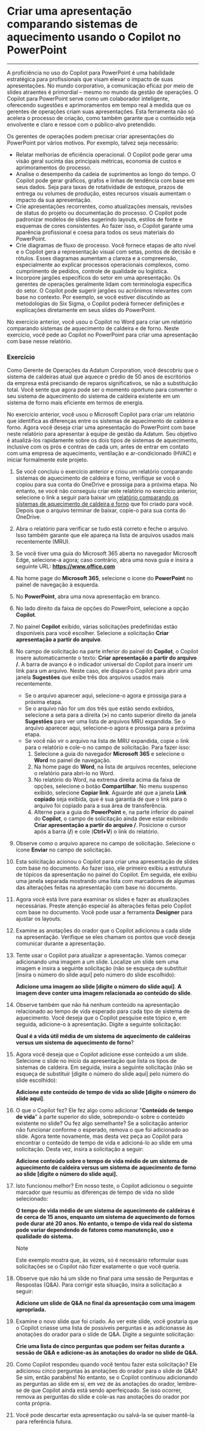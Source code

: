 # Criar uma apresentação comparando sistemas de aquecimento usando o Copilot no PowerPoint
---
A proficiência no uso do Copilot para PowerPoint é uma habilidade estratégica para profissionais que visam elevar o impacto de suas apresentações. No mundo corporativo, a comunicação eficaz por meio de slides atraentes é primordial – mesmo no mundo da gestão de operações. O Copilot para PowerPoint serve como um colaborador inteligente, oferecendo sugestões e aprimoramentos em tempo real à medida que os gerentes de operações criam suas apresentações. Esta ferramenta não só acelera o processo de criação, como também garante que o conteúdo seja envolvente e claro e ressoe com o público-alvo pretendido.

Os gerentes de operações podem precisar criar apresentações do PowerPoint por vários motivos. Por exemplo, talvez seja necessário:

 -  Relatar melhorias de eficiência operacional. O Copilot pode gerar uma visão geral sucinta das principais métricas, economia de custos e aprimoramentos do processo.
 -  Analise o desempenho da cadeia de suprimentos ao longo do tempo. O Copilot pode gerar gráficos, grafos e linhas de tendência com base em seus dados. Seja para taxas de rotatividade de estoque, prazos de entrega ou volumes de produção, estes recursos visuais aumentam o impacto da sua apresentação.
 -  Crie apresentações recorrentes, como atualizações mensais, revisões de status do projeto ou documentação do processo. O Copilot pode padronizar modelos de slides sugerindo layouts, estilos de fonte e esquemas de cores consistentes. Ao fazer isso, o Copilot garante uma aparência profissional e coesa para todos os seus materiais do PowerPoint.
 -  Crie diagramas de fluxo de processo. Você fornece etapas de alto nível e o Copilot gera a representação visual com setas, pontos de decisão e rótulos. Esses diagramas aumentam a clareza e a compreensão, especialmente ao explicar processos operacionais complexos, como cumprimento de pedidos, controle de qualidade ou logística.<br>
 -  Incorpore jargões específicos do setor em uma apresentação. Os gerentes de operações geralmente lidam com terminologia específica do setor. O Copilot pode sugerir jargões ou acrônimos relevantes com base no contexto. Por exemplo, se você estiver discutindo as metodologias do Six Sigma, o Copilot poderá fornecer definições e explicações diretamente em seus slides do PowerPoint.

No exercício anterior, você usou o Copilot no Word para criar um relatório comparando sistemas de aquecimento de caldeira e de forno. Neste exercício, você pede ao Copilot no PowerPoint para criar uma apresentação com base nesse relatório.

### Exercício

Como Gerente de Operações da Adatum Corporation, você descobriu que o sistema de caldeiras atual que aquece o prédio de 50 anos de escritórios da empresa está precisando de reparos significativos, se não a substituição total. Você sente que agora pode ser o momento oportuno para converter o seu sistema de aquecimento do sistema de caldeira existente em um sistema de forno mais eficiente em termos de energia.

No exercício anterior, você usou o Microsoft Copilot para criar um relatório que identifica as diferenças entre os sistemas de aquecimento de caldeira e forno. Agora você deseja criar uma apresentação do PowerPoint com base neste relatório para apresentar à equipe de gestão da Adatum. Seu objetivo é atualizá-los rapidamente sobre os dois tipos de sistemas de aquecimento, inclusive com os prós e contras de cada um, antes de entrar em contato com uma empresa de aquecimento, ventilação e ar-condicionado (HVAC) e iniciar formalmente este projeto.

1.  Se você concluiu o exercício anterior e criou um relatório comparando sistemas de aquecimento de caldeira e forno, verifique se você o copiou para sua conta do OneDrive e prossiga para a próxima etapa. No entanto, se você não conseguiu criar este relatório no exercício anterior, selecione o link a seguir para baixar um [relatório comparando os sistemas de aquecimento de caldeira e forno](https://edxinteractivepage.blob.core.windows.net/ms-4004/Comparing%20boiler%20and%20furnace%20heating%20systems%20report.docx) que foi criado para você. Depois que o arquivo terminar de baixar, copie-o para sua conta do OneDrive.
2.  Abra o relatório para verificar se tudo está correto e feche o arquivo. Isso também garante que ele apareça na lista de arquivos usados mais recentemente (MRU).
3.  Se você tiver uma guia do Microsoft 365 aberta no navegador Microsoft Edge, selecione-a agora; caso contrário, abra uma nova guia e insira a seguinte URL: **https://www.office.com**
4.  Na home page do **Microsoft 365**, selecione o ícone do **PowerPoint** no painel de navegação à esquerda.
5.  No **PowerPoint**, abra uma nova apresentação em branco.
6.  No lado direito da faixa de opções do PowerPoint, selecione a opção **Copilot**.
7.  No painel **Copilot** exibido, várias solicitações predefinidas estão disponíveis para você escolher. Selecione a solicitação **Criar apresentação a partir do arquivo**.
8.  No campo de solicitação na parte inferior do painel do **Copilot**, o Copilot insere automaticamente o texto: **Criar apresentação a partir do arquivo /**. A barra de avanço é o indicador universal do Copilot para inserir um link para um arquivo. Neste caso, ele dispara o Copilot para abrir uma janela **Sugestões** que exibe três dos arquivos usados mais recentemente.
     -  Se o arquivo aparecer aqui, selecione-o agora e prossiga para a próxima etapa.
     -  Se o arquivo não for um dos três que estão sendo exibidos, selecione a seta para a direita (**&gt;**) no canto superior direito da janela **Sugestões** para ver uma lista de arquivos MRU expandida. Se o arquivo aparecer aqui, selecione-o agora e prossiga para a próxima etapa.
     -  Se você não vir o arquivo na lista de MRU expandida, copie o link para o relatório e cole-o no campo de solicitação. Para fazer isso:
        1.  Selecione a guia do navegador **Microsoft 365** e selecione o **Word** no painel de navegação.
        2.  Na home page do **Word**, na lista de arquivos recentes, selecione o relatório para abri-lo no Word.
        3.  No relatório do Word, na extrema direita acima da faixa de opções, selecione o botão **Compartilhar**. No menu suspenso exibido, selecione **Copiar link**. Aguarde até que a janela **Link copiado** seja exibida, que é sua garantia de que o link para o arquivo foi copiado para a sua área de transferência.
        4.  Alterne para a guia do **PowerPoint** e, na parte inferior do painel do **Copilot**, o campo de solicitação ainda deve estar exibindo **Criar apresentação a partir do arquivo /**. Posicione o cursor após a barra (**/**) e cole (**Ctrl+V**) o link do relatório.
9.  Observe como o arquivo aparece no campo de solicitação. Selecione o ícone **Enviar** no campo de solicitação.
10. Esta solicitação acionou o Copilot para criar uma apresentação de slides com base no documento. Ao fazer isso, ele primeiro exibiu a estrutura de tópicos da apresentação no painel do Copilot. Em seguida, ele exibiu uma janela separada mostrando uma lista com marcadores de algumas das alterações feitas na apresentação com base no documento.
11. Agora você está livre para examinar os slides e fazer as atualizações necessárias. Preste atenção especial às alterações feitas pelo Copilot com base no documento. Você pode usar a ferramenta **Designer** para ajustar os layouts.
12. Examine as anotações do orador que o Copilot adicionou a cada slide na apresentação. Verifique se eles chamam os pontos que você deseja comunicar durante a apresentação.
13. Tente usar o Copilot para atualizar a apresentação. Vamos começar adicionando uma imagem a um slide. Localize um slide sem uma imagem e insira a seguinte solicitação (não se esqueça de substituir \[insira o número do slide aqui\] pelo número do slide escolhido):
    
    **Adicione uma imagem ao slide \[digite o número do slide aqui\]**. **A imagem deve conter uma imagem relacionada ao conteúdo do slide**.
14. Observe também que não há nenhum conteúdo na apresentação relacionado ao tempo de vida esperado para cada tipo de sistema de aquecimento. Você deseja que o Copilot pesquise este tópico e, em seguida, adicione-o à apresentação. Digite a seguinte solicitação:
    
    **Qual é a vida útil média de um sistema de aquecimento de caldeiras versus um sistema de aquecimento de forno**?
15. Agora você deseja que o Copilot adicione esse conteúdo a um slide. Selecione o slide no início da apresentação que lista os tipos de sistemas de caldeira. Em seguida, insira a seguinte solicitação (não se esqueça de substituir \[digite o número do slide aqui\] pelo número do slide escolhido):
    
    **Adicione este conteúdo de tempo de vida ao slide \[digite o número do slide aqui\]**.
16. O que o Copilot fez? Ele fez algo como adicionar "**Conteúdo de tempo de vida**" à parte superior do slide, sobrepondo-o sobre o conteúdo existente no slide? Ou fez algo semelhante? Se a solicitação anterior não funcionar conforme o esperado, remova o que foi adicionado ao slide. Agora tente novamente, mas desta vez peça ao Copilot para encontrar o conteúdo de tempo de vida e adicioná-lo ao slide em uma solicitação. Desta vez, insira a solicitação a seguir:
    
    **Adicione conteúdo sobre o tempo de vida médio de um sistema de aquecimento de caldeira versus um sistema de aquecimento de forno ao slide \[digite o número do slide aqui\].**
17. Isto funcionou melhor? Em nosso teste, o Copilot adicionou o seguinte marcador que resumiu as diferenças de tempo de vida no slide selecionado:
    
    **O tempo de vida médio de um sistema de aquecimento de caldeiras é de cerca de 15 anos, enquanto um sistema de aquecimento de fornos pode durar até 20 anos. No entanto, o tempo de vida real do sistema pode variar dependendo de fatores como manutenção, uso e qualidade do sistema.**

    > [!NOTE]
    > Este exemplo mostra que, às vezes, só é necessário reformular suas solicitações se o Copilot não fizer exatamente o que você queria.

18. Observe que não há um slide no final para uma sessão de Perguntas e Respostas (Q&A). Para corrigir esta situação, insira a solicitação a seguir:
    
    **Adicione um slide de Q&A no final da apresentação com uma imagem apropriada.**
19. Examine o novo slide que foi criado. Ao ver este slide, você gostaria que o Copilot criasse uma lista de possíveis perguntas e as adicionasse às anotações do orador para o slide de Q&A. Digite a seguinte solicitação:
    
    **Crie uma lista de cinco perguntas que podem ser feitas durante a sessão de Q&A e adicione-as às anotações do orador no slide de Q&A.**
20. Como Copilot respondeu quando você tentou fazer esta solicitação? Ele adicionou cinco perguntas às anotações do orador para o slide de Q&A? Se sim, então parabéns! No entanto, se o Copilot continuou adicionando as perguntas ao slide em si, em vez de às anotações do orador, lembre-se de que Copilot ainda está sendo aperfeiçoado. Se isso ocorrer, remova as perguntas do slide e cole-as nas anotações do orador por conta própria.
21. Você pode descartar esta apresentação ou salvá-la se quiser mantê-la para referência futura.
